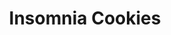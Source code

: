 ---
title: "Insomnia Cookies"
url: /new-york/insomnia-cookies-east-11th-street/
shop: Konditorei
---
